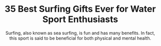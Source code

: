 ---
layout: post
title: 35 Best Surfing Gifts Ever for Water Sport Enthusiasts
subtitle: Surfing, also known as sea surfing, is fun and has many benefits. In fact, this sport is said to be beneficial for both physical and mental health.
header-img: "img/post/2023/09/copied/Best-Surfing-Gifts-Ever.jpg"
header-style: text
permalink: "/best-surfing-gift-ever/"
catalog: true
tags:
  - Recipients 
  - Men
---     